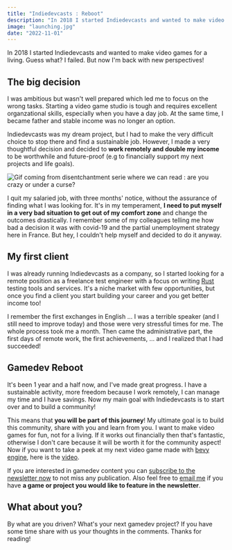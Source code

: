 ```yaml
---
title: "Indiedevcasts : Reboot"
description: "In 2018 I started Indiedevcasts and wanted to make video games for a living. Guess what? I failed. But now I'm back with new perspectives!"
image: "launching.jpg"
date: "2022-11-01"
---
```


<!-- #9884FC -->

In 2018 I started Indiedevcasts and wanted to make video games for a living. Guess what? I failed. But now I'm back with new perspectives!

## The big decision

I was ambitious but wasn't well prepared which led me to focus on the wrong tasks. Starting a video game studio is tough and requires excellent organzational skills, especially when you have a day job. At the same time, I became father and stable income was no longer an option.

Indiedevcasts was my dream project, but I had to make the very difficult choice to stop there and find a sustainable job. However, I made a very thoughtful decision and decided to **work remotely and double my income** to be worthwhile and future-proof (e.g to financially support my next projects and life goals).

<img class="mx-auto max-size-md" src="/images/blog/indiedevcasts-reboot/disenchantment_crazy.gif" alt="Gif coming from disentchantment serie where we can read : are you crazy or under a curse?"/>

I quit my salaried job, with three months' notice, without the assurance of finding what I was looking for. It's in my temperament, **I need to put myself in a very bad situation to get out of my comfort zone** and change the outcomes drastically. I remember some of my colleagues telling me how bad a decision it was with covid-19 and the partial unemployment strategy here in France. But hey, I couldn't help myself and decided to do it anyway.

## My first client

I was already running Indiedevcasts as a company, so I started looking for a remote position as a freelance test engineer with a focus on writing [Rust](https://www.rust-lang.org/) testing tools and services. It's a niche market with few opportunities, but once you find a client you start building your career and you get better income too!

I remember the first exchanges in English ... I was a terrible speaker (and I still need to improve today) and those were very stressful times for me. The whole process took me a month. Then came the administrative part, the first days of remote work, the first achievements, ... and I realized that I had succeeded!

## Gamedev Reboot

It's been 1 year and a half now, and I've made great progress. I have a sustainable activity, more freedom because I work remotely, I can manage my time and I have savings. Now my main goal with Indiedevcasts is to start over and to build a community!

This means that **you will be part of this journey**! My ultimate goal is to build this community, share with you and learn from you. I want to make video games for fun, not for a living. If it works out financially then that's fantastic, otherwise I don't care because it will be worth it for the community aspect! Now if you want to take a peek at my next video game made with [bevy engine](https://bevyengine.org/), here is the [video](https://www.youtube-nocookie.com/embed/kiP0X6eFEg8).

If you are interested in gamedev content you can [subscribe to the newsletter now](http://eepurl.com/gRxLj9) to not miss any publication. Also feel free to [email me](mailto:hello@indiedevcasts.com) if you have **a game or project you would like to feature in the newsletter**.

## What about you?

By what are you driven? What's your next gamedev project? If you have some time share with us your thoughts in the comments. Thanks for reading!
